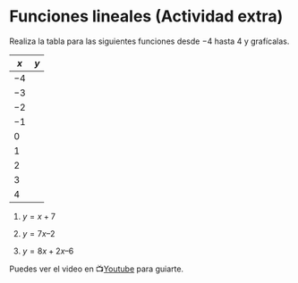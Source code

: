 # Funciones lineales (Actividad extra)

Realiza la tabla para las siguientes funciones desde $-4$ hasta $4$ y grafícalas.

|$x$|$y$|
|-|-|
|$-4$||
|$-3$||
|$-2$||
|$-1$||
|$0$||
|$1$||
|$2$||
|$3$||
|$4$||

1. $y = x + 7$

2. $y = 7x – 2$

3. $y = 8x + 2x – 6$

Puedes ver el video en :tv:[Youtube](https://youtu.be/AoZpzAoC1Qg) para guiarte.
